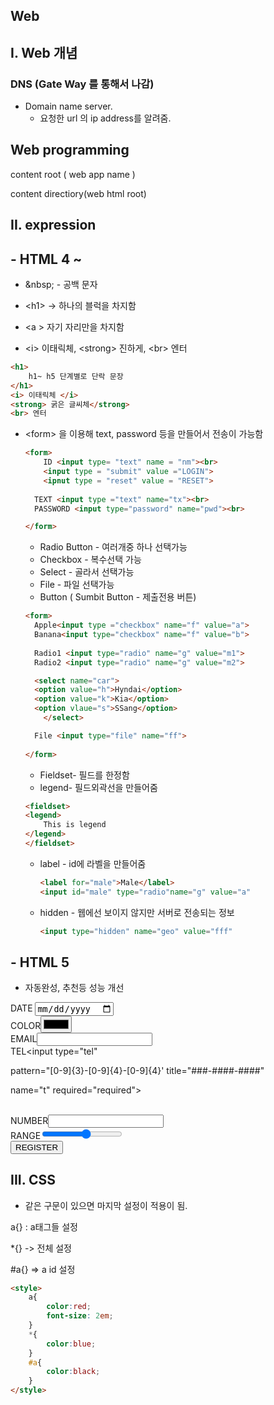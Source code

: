 ## Web 

## I. Web 개념



### DNS  (Gate Way 를 통해서 나감)

- Domain name server.
  - 요청한 url 의 ip address를 알려줌. 



## Web programming

content root ( web app name )

content directiory(web html root)





## II. expression

## 		- HTML 4 ~

- \&nbsp; - 공백 문자 

- \<h1> -> 하나의 블럭을 차지함

- \<a > 자기 자리만을 차지함 

-  \<i> 이태릭체, \<strong> 진하게, \<br> 엔터 

  ```html
  <h1>
      h1~ h5 단계별로 단락 문장
  </h1>
  <i> 이태릭체 </i>
  <strong> 굵은 글씨체</strong>
  <br> 엔터
  ```

  

  

   

- \<form> 을 이용해 text, password 등을 만들어서 전송이 가능함 

  ````html
  <form>
      ID <input type= "text" name = "nm"><br>
      <input type = "submit" value ="LOGIN">
      <ipnut type = "reset" value = "RESET">
          
  	TEXT <input type ="text" name="tx"><br>
  	PASSWORD <input type="password" name="pwd"><br>
  
  </form>
  ````

  - Radio Button - 여러개중 하나 선택가능
  - Checkbox - 복수선택 가능
  - Select - 골라서 선택가능
  - File - 파일 선택가능
  - Button ( Sumbit Button - 제출전용 버튼)

  ```html
  <form>
   	Apple<input type ="checkbox" name="f" value="a">
  	Banana<input type="checkbox" name="f" value="b">
         
  	Radio1 <input type="radio" name="g" value="m1">
  	Radio2 <input type="radio" name="g" value="m2">
  
  	<select name="car">
  	<option value="h">Hyndai</option>
  	<option value="k">Kia</option>
  	<option vlaue="s">SSang</option>
      </select>
  
  	File <input type="file" name="ff">
      
  </form>
  ```

  - Fieldset- 필드를 한정함
  - legend- 필드외곽선을 만들어줌

  ```html
  <fieldset>
  <legend>
      This is legend 
  </legend>
  </fieldset>
  ```

  

  

  - label - id에 라벨을 만들어줌

    ```html
    <label for="male">Male</label>
    <input id="male" type="radio"name="g" value="a"
    ```

  - hidden - 웹에선 보이지 않지만 서버로 전송되는 정보 

    ```html
    <input type="hidden" name="geo" value="fff"
    ```

## - HTML 5

- 자동완성, 추천등  성능 개선



DATE <input type="date" name="d"><br>
COLOR<input type="color" name="c"><br>
EMAIL<input type="email" name="e"><br>
TEL<input type="tel" 

pattern="[0-9]{3}-[0-9]{4}-[0-9]{4}'
title="###-####-####"



name="t" required="required">



<br>
NUMBER<input type="number" name="n"><br>
RANGE<input type="range" min="1" max="10" name="range"><br>

<input type="submit" value="REGISTER">











## III. CSS

- 같은 구문이 있으면 마지막 설정이 적용이 됨. 



a{} : a태그들 설정

\*{} -> 전체 설정

#a{} => a id 설정

```html
<style>
    a{
        color:red;
        font-size: 2em;
    }
    *{
        color:blue;
    }
    #a{
        color:black;
    }
</style>
```



